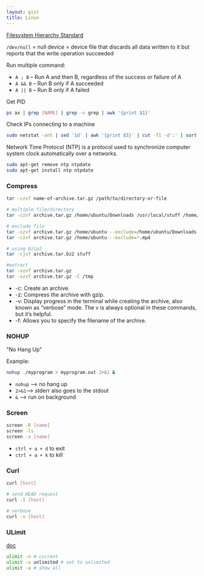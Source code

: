 ```yaml
---
layout: gist
title: Linux
---
```



[Filesystem Hierarchy Standard](http://refspecs.linuxfoundation.org/FHS_2.3/fhs-2.3.html)

`/dev/null` = null device =  device file that discards all data written to it but reports that the write operation succeeded

Run multiple command:
- `A ; B`  – Run A and then B, regardless of the success or failure of A
- `A && B`  – Run B only if A succeeded
- `A || B`  – Run B only if A failed

Get PID
```bash
ps ax | grep [NAME] | grep -v grep | awk '{print $1}'
```

Check IPs connecting to a machine
```bash
sudo netstat -ant | sed '1d' | awk '{print $5}' | cut -f1 -d':' | sort | uniq
```

Network Time Protocol (NTP) is a protocol used to synchronize computer system clock automatically over a networks.
```bash
sudo apt-get remove ntp ntpdate
sudo apt-get install ntp ntpdate
```

### Compress
```bash
tar -czvf name-of-archive.tar.gz /path/to/directory-or-file

# multiple file/directory
tar -czvf archive.tar.gz /home/ubuntu/Downloads /usr/local/stuff /home/ubuntu/Documents/notes.txt

# exclude file
tar -czvf archive.tar.gz /home/ubuntu --exclude=/home/ubuntu/Downloads --exclude=/home/ubuntu/.cache
tar -czvf archive.tar.gz /home/ubuntu --exclude=*.mp4

# using bzip2
tar -cjvf archive.tar.bz2 stuff

#extract
tar -xzvf archive.tar.gz
tar -xzvf archive.tar.gz -C /tmp

```
- -c: Create an archive.
- -z: Compress the archive with gzip.
- -v: Display progress in the terminal while creating the archive, also known as “verbose” mode. The v is always optional in these commands, but it’s helpful.
- -f: Allows you to specify the filename of the archive.

### NOHUP

"No Hang Up"

Example:
```bash
nohup ./myprogram > myprogram.out 2>&1 &
```
- `nohup` --> no hang up  
- `2>&1`--> stderr also goes to the stdout  
- `&` --> run on background  


### Screen

```sh
screen -R [name]
screen -ls
screen -x [name]
```

- `ctrl + a + d` to exit
- `ctrl + a + k` to kill

### Curl

```sh
curl [host]

# send HEAD request
curl -I [host]

# verbose
curl -v [host]
```

### ULimit

[doc](https://ss64.com/bash/ulimit.html)

```sh
ulimit -n # current
ulimit -u unlimited # set to unlimited
ulimit -a # show all
```
